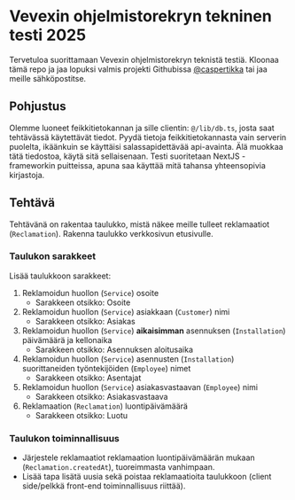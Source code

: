 # Vevexin ohjelmistorekryn tekninen testi 2025

Tervetuloa suorittamaan Vevexin ohjelmistorekryn teknistä testiä. Kloonaa tämä repo ja jaa lopuksi valmis projekti Githubissa [@caspertikka](https://github.com/caspertikka) tai jaa meille sähköpostitse.

## Pohjustus

Olemme luoneet feikkitietokannan ja sille clientin: `@/lib/db.ts`, josta saat tehtävässä käytettävät tiedot. Pyydä tietoja feikkitietokannasta vain serverin puolelta, ikäänkuin se käyttäisi salassapidettävää api-avainta. Älä muokkaa tätä tiedostoa, käytä sitä sellaisenaan. Testi suoritetaan NextJS -frameworkin puitteissa, apuna saa käyttää mitä tahansa yhteensopivia kirjastoja.

## Tehtävä

Tehtävänä on rakentaa taulukko, mistä näkee meille tulleet reklamaatiot (`Reclamation`). Rakenna taulukko verkkosivun etusivulle.

### Taulukon sarakkeet

Lisää taulukkoon sarakkeet:

1. Reklamoidun huollon (`Service`) osoite
    - Sarakkeen otsikko: Osoite
2. Reklamoidun huollon (`Service`) asiakkaan (`Customer`) nimi
    - Sarakkeen otsikko: Asiakas
3. Reklamoidun huollon (`Service`) **aikaisimman** asennuksen (`Installation`) päivämäärä ja kellonaika
    - Sarakkeen otsikko: Asennuksen aloitusaika
4. Reklamoidun huollon (`Service`) asennusten (`Installation`) suorittaneiden työntekijöiden (`Employee`) nimet
    - Sarakkeen otsikko: Asentajat
5. Reklamoidun huollon (`Service`) asiakasvastaavan (`Employee`) nimi
    - Sarakkeen otsikko: Asiakasvastaava
6. Reklamaation (`Reclamation`) luontipäivämäärä
    - Sarakkeen otsikko: Luotu

### Taulukon toiminnallisuus

- Järjestele reklamaatiot reklamaation luontipäivämäärän mukaan (`Reclamation.createdAt`), tuoreimmasta vanhimpaan.
- Lisää tapa lisätä uusia sekä poistaa reklamaatioita taulukkoon (client side/pelkkä front-end toiminnallisuus riittää).
